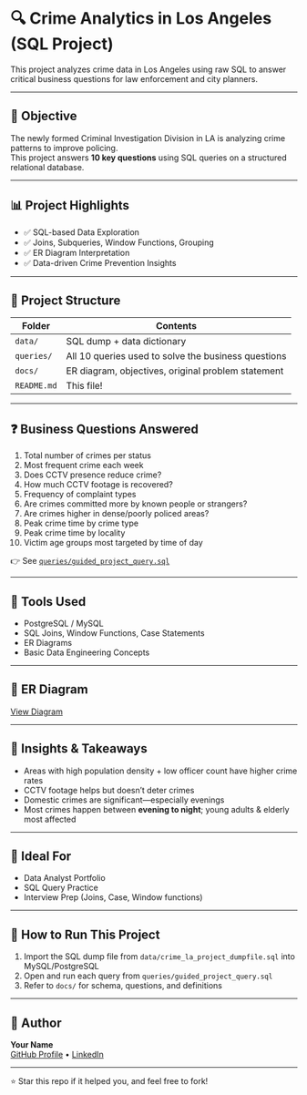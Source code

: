 # 🔍 Crime Analytics in Los Angeles (SQL Project)

This project analyzes crime data in Los Angeles using raw SQL to answer critical business questions for law enforcement and city planners.

---

## 🎯 Objective
The newly formed Criminal Investigation Division in LA is analyzing crime patterns to improve policing.  
This project answers **10 key questions** using SQL queries on a structured relational database.

---

## 📊 Project Highlights
- ✅ SQL-based Data Exploration
- ✅ Joins, Subqueries, Window Functions, Grouping
- ✅ ER Diagram Interpretation
- ✅ Data-driven Crime Prevention Insights

---

## 📁 Project Structure

| Folder      | Contents |
|-------------|----------|
| `data/`     | SQL dump + data dictionary |
| `queries/`  | All 10 queries used to solve the business questions |
| `docs/`     | ER diagram, objectives, original problem statement |
| `README.md` | This file! |

---

## ❓ Business Questions Answered

1. Total number of crimes per status
2. Most frequent crime each week
3. Does CCTV presence reduce crime?
4. How much CCTV footage is recovered?
5. Frequency of complaint types
6. Are crimes committed more by known people or strangers?
7. Are crimes higher in dense/poorly policed areas?
8. Peak crime time by crime type
9. Peak crime time by locality
10. Victim age groups most targeted by time of day

👉 See [`queries/guided_project_query.sql`](queries/guided_project_query.sql)

---

## 🧠 Tools Used

- PostgreSQL / MySQL
- SQL Joins, Window Functions, Case Statements
- ER Diagrams
- Basic Data Engineering Concepts

---

## 📸 ER Diagram
[View Diagram](docs/crimes_la_ER_diagram.pdf)

---

## 👀 Insights & Takeaways
- Areas with high population density + low officer count have higher crime rates
- CCTV footage helps but doesn’t deter crimes
- Domestic crimes are significant—especially evenings
- Most crimes happen between **evening to night**; young adults & elderly most affected

---

## 💼 Ideal For
- Data Analyst Portfolio
- SQL Query Practice
- Interview Prep (Joins, Case, Window functions)

---

## 📌 How to Run This Project
1. Import the SQL dump file from `data/crime_la_project_dumpfile.sql` into MySQL/PostgreSQL
2. Open and run each query from `queries/guided_project_query.sql`
3. Refer to `docs/` for schema, questions, and definitions

---

## 👤 Author
**Your Name**  
[GitHub Profile](https://github.com/yourusername) • [LinkedIn](https://linkedin.com/in/yourlinkedin)

---

⭐️ Star this repo if it helped you, and feel free to fork!